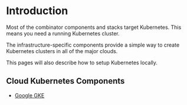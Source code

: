 # Introduction

Most of the combinator components and stacks target Kubernetes. This means you need a running Kubernetes cluster.

The infrastructure-specific components provide a simple way to create Kubernetes clusters in all of the major clouds.

This pages will also describe how to setup Kubernetes locally.

## Cloud Kubernetes Components

- [Google GKE](google.md)
